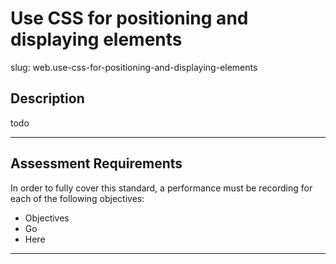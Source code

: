 
# Use CSS for positioning and displaying elements

slug: web.use-css-for-positioning-and-displaying-elements

## Description
todo

---
## Assessment Requirements
In order to fully cover this standard, a performance must be recording for each of the following objectives:

- Objectives
- Go
- Here


---
